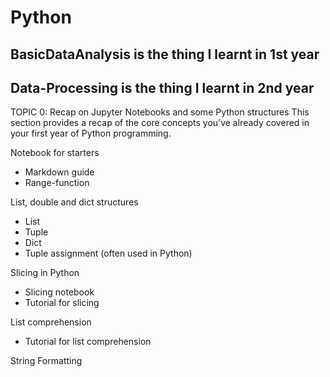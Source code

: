 # Python
## BasicDataAnalysis is the thing I learnt in 1st year


## Data-Processing is the thing I learnt in 2nd year
TOPIC 0: Recap on Jupyter Notebooks and some Python structures
This section provides a recap of the core concepts you’ve already covered in your first year of Python programming.

Notebook for starters
- Markdown guide
- Range-function 

List, double and dict structures
 - List
 - Tuple
 - Dict
 - Tuple assignment (often used in Python)

Slicing in Python
 - Slicing notebook
 - Tutorial for slicing

List comprehension
 - Tutorial for list comprehension

String Formatting